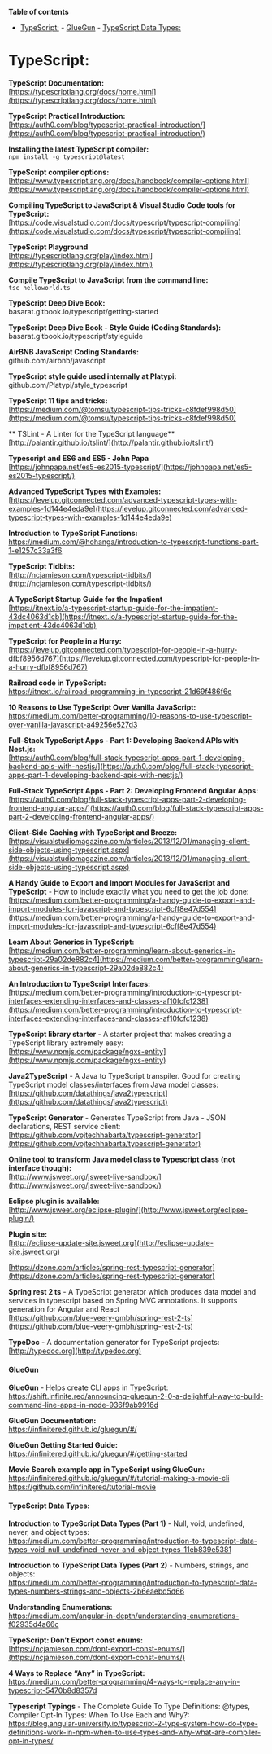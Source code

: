 **Table of contents**

- [TypeScript:](#typescript)
      - [GlueGun](#gluegun)
      - [TypeScript Data Types:](#typescript-data-types)


# TypeScript:   

**TypeScript Documentation:**  
[https://typescriptlang.org/docs/home.html](https://typescriptlang.org/docs/home.html)

**TypeScript Practical Introduction:**  
[https://auth0.com/blog/typescript-practical-introduction/](https://auth0.com/blog/typescript-practical-introduction/)

**Installing the latest TypeScript compiler:**  
`npm install -g typescript@latest` 

**TypeScript compiler options:**  
[https://www.typescriptlang.org/docs/handbook/compiler-options.html](https://www.typescriptlang.org/docs/handbook/compiler-options.html)

**Compiling TypeScript to JavaScript & Visual Studio Code tools for TypeScript:**  
[https://code.visualstudio.com/docs/typescript/typescript-compiling](https://code.visualstudio.com/docs/typescript/typescript-compiling)

**TypeScript Playground**  
[https://typescriptlang.org/play/index.html](https://typescriptlang.org/play/index.html)

**Compile TypeScript to JavaScript from the command line:**  
`tsc helloworld.ts`

**TypeScript Deep Dive Book:**  
basarat.gitbook.io/typescript/getting-started

**TypeScript Deep Dive Book - Style Guide (Coding Standards):**  
basarat.gitbook.io/typescript/styleguide

**AirBNB JavaScript Coding Standards:**  
github.com/airbnb/javascript

**TypeScript style guide used internally at Platypi:**  
github.com/Platypi/style_typescript

**TypeScript 11 tips and tricks:**  
[https://medium.com/@tomsu/typescript-tips-tricks-c8fdef998d50](https://medium.com/@tomsu/typescript-tips-tricks-c8fdef998d50)

** TSLint - A Linter for the TypeScript language**  
[http://palantir.github.io/tslint/](http://palantir.github.io/tslint/)

**Typescript and ES6 and ES5 - John Papa**  
[https://johnpapa.net/es5-es2015-typescript/](https://johnpapa.net/es5-es2015-typescript/)

**Advanced TypeScript Types with Examples:**  
[https://levelup.gitconnected.com/advanced-typescript-types-with-examples-1d144e4eda9e](https://levelup.gitconnected.com/advanced-typescript-types-with-examples-1d144e4eda9e)

**Introduction to TypeScript Functions:**  
https://medium.com/@hohanga/introduction-to-typescript-functions-part-1-e1257c33a3f6

**TypeScript Tidbits:**  
[http://ncjamieson.com/typescript-tidbits/](http://ncjamieson.com/typescript-tidbits/)

**A TypeScript Startup Guide for the Impatient**  
[https://itnext.io/a-typescript-startup-guide-for-the-impatient-43dc4063d1cb](https://itnext.io/a-typescript-startup-guide-for-the-impatient-43dc4063d1cb)

**TypeScript for People in a Hurry:**  
[https://levelup.gitconnected.com/typescript-for-people-in-a-hurry-dfbf8956d767](https://levelup.gitconnected.com/typescript-for-people-in-a-hurry-dfbf8956d767)

**Railroad code in TypeScript:**  
https://itnext.io/railroad-programming-in-typescript-21d69f486f6e

**10 Reasons to Use TypeScript Over Vanilla JavaScript:**  
https://medium.com/better-programming/10-reasons-to-use-typescript-over-vanilla-javascript-a49256e527d3

**Full-Stack TypeScript Apps - Part 1: Developing Backend APIs with Nest.js:**  
[https://auth0.com/blog/full-stack-typescript-apps-part-1-developing-backend-apis-with-nestjs/](https://auth0.com/blog/full-stack-typescript-apps-part-1-developing-backend-apis-with-nestjs/)

**Full-Stack TypeScript Apps - Part 2: Developing Frontend Angular Apps:**  
[https://auth0.com/blog/full-stack-typescript-apps-part-2-developing-frontend-angular-apps/](https://auth0.com/blog/full-stack-typescript-apps-part-2-developing-frontend-angular-apps/)

**Client-Side Caching with TypeScript and Breeze:**  
[https://visualstudiomagazine.com/articles/2013/12/01/managing-client-side-objects-using-typescript.aspx](https://visualstudiomagazine.com/articles/2013/12/01/managing-client-side-objects-using-typescript.aspx)

**A Handy Guide to Export and Import Modules for JavaScript and TypeScript** - How to include exactly what you need to get the job done:   
[https://medium.com/better-programming/a-handy-guide-to-export-and-import-modules-for-javascript-and-typescript-6cff8e47d554](https://medium.com/better-programming/a-handy-guide-to-export-and-import-modules-for-javascript-and-typescript-6cff8e47d554)

**Learn About Generics in TypeScript:**  
[https://medium.com/better-programming/learn-about-generics-in-typescript-29a02de882c4](https://medium.com/better-programming/learn-about-generics-in-typescript-29a02de882c4)

**An Introduction to TypeScript Interfaces:**   
[https://medium.com/better-programming/introduction-to-typescript-interfaces-extending-interfaces-and-classes-af10fcfc1238](https://medium.com/better-programming/introduction-to-typescript-interfaces-extending-interfaces-and-classes-af10fcfc1238)

**TypeScript library starter** - A starter project that makes creating a TypeScript library extremely easy:   
[https://www.npmjs.com/package/ngxs-entity](https://www.npmjs.com/package/ngxs-entity)

**Java2TypeScript** - A Java to TypeScript transpiler.  Good for creating TypeScript model classes/interfaces from Java model classes:  
[https://github.com/datathings/java2typescript](https://github.com/datathings/java2typescript)

**TypeScript Generator** - Generates TypeScript from Java - JSON declarations, REST service client:  
[https://github.com/vojtechhabarta/typescript-generator](https://github.com/vojtechhabarta/typescript-generator)

**Online tool to transform Java model class to Typescript class (not interface though):**  
[http://www.jsweet.org/jsweet-live-sandbox/](http://www.jsweet.org/jsweet-live-sandbox/)

**Eclipse plugin is available:**  
[http://www.jsweet.org/eclipse-plugin/](http://www.jsweet.org/eclipse-plugin/)

**Plugin site:**  
[http://eclipse-update-site.jsweet.org](http://eclipse-update-site.jsweet.org)

[https://dzone.com/articles/spring-rest-typescript-generator](https://dzone.com/articles/spring-rest-typescript-generator)

**Spring rest 2 ts** - A TypeScript generator which produces data model and services in typescript based on Spring MVC annotations. It supports generation for Angular and React  
[https://github.com/blue-veery-gmbh/spring-rest-2-ts](https://github.com/blue-veery-gmbh/spring-rest-2-ts)

**TypeDoc** - A documentation generator for TypeScript projects:  
[http://typedoc.org](http://typedoc.org)

#### GlueGun

**GlueGun** - Helps create CLI apps in TypeScript:  
https://shift.infinite.red/announcing-gluegun-2-0-a-delightful-way-to-build-command-line-apps-in-node-936f9ab9916d

**GlueGun Documentation:**  
https://infinitered.github.io/gluegun/#/

**GlueGun Getting Started Guide:**  
https://infinitered.github.io/gluegun/#/getting-started

**Movie Search example app in TypeScript using GlueGun:**  
https://infinitered.github.io/gluegun/#/tutorial-making-a-movie-cli
https://github.com/infinitered/tutorial-movie

#### TypeScript Data Types: 

**Introduction to TypeScript Data Types (Part 1)** - Null, void, undefined, never, and object types:  
https://medium.com/better-programming/introduction-to-typescript-data-types-void-null-undefined-never-and-object-types-11eb839e5381

**Introduction to TypeScript Data Types (Part 2)** - Numbers, strings, and objects:  
https://medium.com/better-programming/introduction-to-typescript-data-types-numbers-strings-and-objects-2b6eaebd5d66

**Understanding Enumerations:**  
https://medium.com/angular-in-depth/understanding-enumerations-f02935d4a66c

**TypeScript: Don't Export const enums:**  
[https://ncjamieson.com/dont-export-const-enums/](https://ncjamieson.com/dont-export-const-enums/)

**4 Ways to Replace “Any” in TypeScript:**  
https://medium.com/better-programming/4-ways-to-replace-any-in-typescript-5470b8d8357d

**Typescript Typings** - The Complete Guide To Type Definitions: @types, Compiler Opt-In Types: When To Use Each and Why?:  
https://blog.angular-university.io/typescript-2-type-system-how-do-type-definitions-work-in-npm-when-to-use-types-and-why-what-are-compiler-opt-in-types/